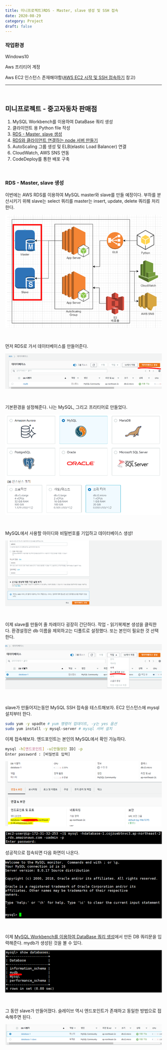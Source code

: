 ```yaml
---
title: 미니프로젝트)RDS - Master, slave 생성 및 SSH 접속
date: 2020-08-29
category: Project
draft: false
---
```


### 작업환경

Windows10

Aws 프리티어 계정

Aws EC2 인스턴스 존재해야함([AWS EC2 시작 및 SSH 접속하기](https://jeonghoon.netlify.app/AWS/Aws/markdown/) 참고)

---

<br/>



## 미니프로젝트 - 중고자동차 판매점

1. MySQL Workbench를 이용하여 DataBase 쿼리 생성
2. 클라이언트 용 Python file 작성
3. [RDS - Master, slave 생성](https://jeonghoon.netlify.app/AWS/aws_rds/)
4. [RDS와 클라이언트 연결하는 node 서버 만들기](https://jeonghoon.netlify.app/node/node_http_methods/)
5. AutoScaling 그룹 생성 및 ELB(elastic Load Balancer) 연결
6. CloudWatch, AWS SNS 연동
7. CodeDeploy를 통한 배포 구축

<br/>

### RDS - Master, slave 생성

이번에는 AWS RDS를 이용하여 MySQL master와 slave를 만들 예정이다. 부하를 분산시키기 위해 slave는 select 쿼리를 master는 insert, update, delete 쿼리를 처리한다.

![image-20200903235729388](mini_rds.assets/image-20200903235729388.png)

<br/>

먼저 RDS로 가서 데이터베이스를 만들어준다.

![image-20200904001914398](mini_rds.assets/image-20200904001914398.png)

<br/>

기본환경을 설정해준다. 나는 MySQL, 그리고 프리티어로 만들었다.

![image-20200904002048473](mini_rds.assets/image-20200904002048473.png)

<br/>

MySQL에서 사용할 아이디와 비밀번호를 기입하고 데이터베이스 생성!

![image-20200904002118805](mini_rds.assets/image-20200904002118805.png)

<br/>

이제 slave를 만들어 줄 차례이다 굉장히 간단하다. 작업 - 읽기복제본 생성을 클릭한다. 환경설정은 db 이름을 제외하고는 디폴트로 설정했다.  또는 본인이 필요한 것 선택한다.

![image-20200904003106112](mini_rds.assets/image-20200904003106112.png)

<br/>

slave가 만들어지는동안 MySQL SSH 접속을 테스트해보자. EC2 인스턴스에 mysql 설치부터 한다.

```sh
sudo yum -y upadte # yum 명령어 업데이트, -y는 yes 옵션
sudo yum install -y mysql-server # mysql 서버 설치
```

이제 접속해보자. 엔드포인트는 본인의 MySQL에서 확인 가능하다.

```sh
mysql -h[엔드포인트] -u[만들었던 ID] -p
Enter password : [비밀번호 입력]
```

![image-20200904004136432](mini_rds.assets/image-20200904004136432.png)

![image-20200904004433789](mini_rds.assets/image-20200904004433789.png)

성공적으로 접속되면 다음 화면이 나온다.

![image-20200904004457811](mini_rds.assets/image-20200904004457811.png)

<br/>

이제 [MySQL Workbench를 이용하여 DataBase 쿼리 생성]()에서 만든 DB 쿼리문을 입력해준다. mydb가 생성된 것을 볼 수 있다.

![image-20200904010654571](mini_rds.assets/image-20200904010654571.png)

<br/>

그 동안 slave가 만들어졌다. 슬레이브 역시 엔드포인트가 존재하고 동일한 방법으로 접속해주면 된다.

![image-20200904004641964](mini_rds.assets/image-20200904004641964.png)

